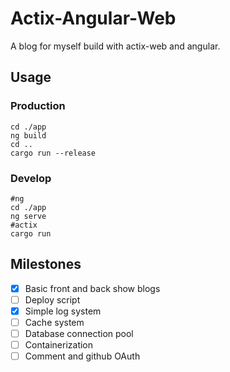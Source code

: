 # Actix-Angular-Web

A blog for myself build with actix-web and angular.

## Usage

### Production

```shell
cd ./app
ng build
cd ..
cargo run --release
```

### Develop

```shell
#ng
cd ./app
ng serve
#actix
cargo run
```

## Milestones

- [x] Basic front and back show blogs
- [ ] Deploy script
- [x] Simple log system
- [ ] Cache system
- [ ] Database connection pool
- [ ] Containerization
- [ ] Comment and github OAuth

### 